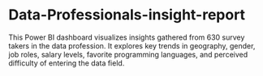 # Data-Professionals-insight-report
This Power BI dashboard visualizes insights gathered from 630 survey takers in the data profession. It explores key trends in geography, gender, job roles, salary levels, favorite programming languages, and perceived difficulty of entering the data field.
